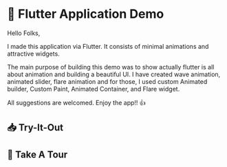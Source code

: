 # 🚀 Flutter Application Demo 


Hello Folks,

I made this application via Flutter. It consists of minimal animations and attractive widgets.

The main purpose of building this demo was to show actually flutter is all about animation and building a beautiful UI. I have created wave animation, animated slider, flare animation and for those, I used custom Animated builder, Custom Paint, Animated Container, and Flare widget. 

All suggestions are welcomed. Enjoy the app!! 👍


## 📥 Try-It-Out



## 📱 Take A Tour



